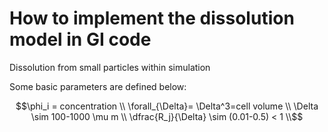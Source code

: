 # How to implement the dissolution model in GI code

Dissolution from small particles within simulation

Some basic parameters are defined below:

~~~math
\phi_i = concentration \\

\forall_{\Delta}= \Delta^3=cell volume \\

\Delta \sim 100-1000 \mu m \\

\dfrac{R_j}{\Delta} \sim (0.01-0.5) < 1 \\
~~~



